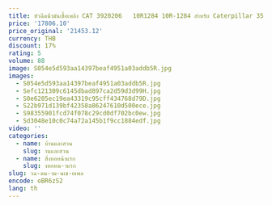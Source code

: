 ```yaml
---
title: หัวฉีดน้ํามันเชื้อเพลิง CAT 3920206   10R1284 10R-1284 สําหรับ Caterpillar 3508 3512 3516 3524 เครื่องยนต์ 3861758   386-1758 2501306   250-1306
price: '17806.10'
price_original: '21453.12'
currency: THB
discount: 17%
rating: 5
volume: 88
image: S054e5d593aa14397beaf4951a03addb5R.jpg
images:
  - S054e5d593aa14397beaf4951a03addb5R.jpg
  - Sefc121309c6145dbad897ca2d59d3d99H.jpg
  - S0e6205ec19ea43319c95cff434768d79D.jpg
  - S22b971d139bf42358a86247610d500ece.jpg
  - S98355901fcd74f078c29cd0df702bc0ew.jpg
  - Sd3048e10c0c74a72a145b1f9cc1884edf.jpg
video: ''
categories:
  - name: บ้านและสวน
    slug: านและสวน
  - name: สิ่งทอหน้าแรก
    slug: งทอหน-าแรก
slug: วฉ-ดน-าม-นเช-อเพล
encode: oBR6zS2
lang: th
---
```

  